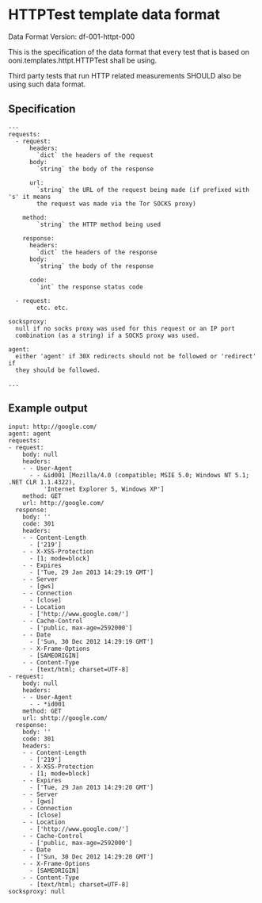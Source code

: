 # HTTPTest template data format

Data Format Version: df-001-httpt-000

This is the specification of the data format that every test that is
based on ooni.templates.httpt.HTTPTest shall be using.

Third party tests that run HTTP related measurements SHOULD also be using such
data format.

## Specification

    ---
    requests:
      - request:
          headers:
            `dict` the headers of the request
          body:
            `string` the body of the response

          url:
            `string` the URL of the request being made (if prefixed with 's' it means
            the request was made via the Tor SOCKS proxy)

        method:
            `string` the HTTP method being used

        response:
          headers:
            `dict` the headers of the response
          body:
            `string` the body of the response

          code:
            `int` the response status code

      - request:
            etc. etc.

    socksproxy:
      null if no socks proxy was used for this request or an IP port
      combination (as a string) if a SOCKS proxy was used.

    agent:
      either 'agent' if 30X redirects should not be followed or 'redirect' if
      they should be followed.

    ...

## Example output

    input: http://google.com/
    agent: agent
    requests:
    - request:
        body: null
        headers:
        - - User-Agent
          - - &id001 [Mozilla/4.0 (compatible; MSIE 5.0; Windows NT 5.1; .NET CLR 1.1.4322),
              'Internet Explorer 5, Windows XP']
        method: GET
        url: http://google.com/
      response:
        body: ''
        code: 301
        headers:
        - - Content-Length
          - ['219']
        - - X-XSS-Protection
          - [1; mode=block]
        - - Expires
          - ['Tue, 29 Jan 2013 14:29:19 GMT']
        - - Server
          - [gws]
        - - Connection
          - [close]
        - - Location
          - ['http://www.google.com/']
        - - Cache-Control
          - ['public, max-age=2592000']
        - - Date
          - ['Sun, 30 Dec 2012 14:29:19 GMT']
        - - X-Frame-Options
          - [SAMEORIGIN]
        - - Content-Type
          - [text/html; charset=UTF-8]
    - request:
        body: null
        headers:
        - - User-Agent
          - - *id001
        method: GET
        url: shttp://google.com/
      response:
        body: ''
        code: 301
        headers:
        - - Content-Length
          - ['219']
        - - X-XSS-Protection
          - [1; mode=block]
        - - Expires
          - ['Tue, 29 Jan 2013 14:29:20 GMT']
        - - Server
          - [gws]
        - - Connection
          - [close]
        - - Location
          - ['http://www.google.com/']
        - - Cache-Control
          - ['public, max-age=2592000']
        - - Date
          - ['Sun, 30 Dec 2012 14:29:20 GMT']
        - - X-Frame-Options
          - [SAMEORIGIN]
        - - Content-Type
          - [text/html; charset=UTF-8]
    socksproxy: null


